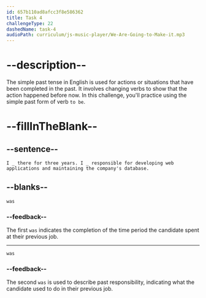 ```yaml
---
id: 657b110ad8afcc3f8e586362
title: Task 4
challengeType: 22
dashedName: task-4
audioPath: curriculum/js-music-player/We-Are-Going-to-Make-it.mp3
---
```


<!--
AUDIO REFERENCE:
Candidate: I was there for three years. I was responsible for developing web applications and maintaining the company's database.
-->

# --description--

The simple past tense in English is used for actions or situations that have been completed in the past. It involves changing verbs to show that the action happened before now. In this challenge, you'll practice using the simple past form of verb `to be`.

# --fillInTheBlank--

## --sentence--

`I _ there for three years. I _ responsible for developing web applications and maintaining the company's database.`

## --blanks--

`was`

### --feedback--

The first `was` indicates the completion of the time period the candidate spent at their previous job.

---

`was`

### --feedback--

The second `was` is used to describe past responsibility, indicating what the candidate used to do in their previous job.
